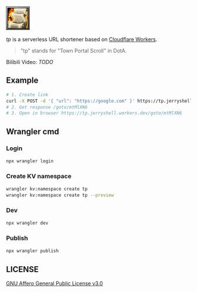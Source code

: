 ![townportal icon](images/townportal.gif)

*tp* is a serverless URL shortener based on [Cloudflare Workers](https://developers.cloudflare.com/workers).

> "tp" stands for "Town Portal Scroll" in DotA.

Bilibili Video: *TODO*

## Example

```bash
# 1. Create link
curl -X POST -d '{ "url": "https://google.com" }' https://tp.jerryshell.workers.dev/create
# 2. Get response /goto/mtMlXN6
# 3. Open in browser https://tp.jerryshell.workers.dev/goto/mtMlXN6
```

## Wrangler cmd

### Login

```bash
npx wrangler login
```

### Create KV namespace

```bash
wrangler kv:namespace create tp
wrangler kv:namespace create tp --preview
```

### Dev

```bash
npx wrangler dev
```

### Publish

```bash
npx wrangler publish
```

## LICENSE

[GNU Affero General Public License v3.0](https://choosealicense.com/licenses/agpl-3.0)
